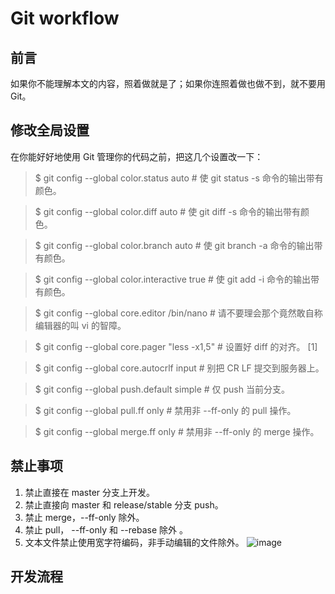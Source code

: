# Git workflow
## 前言
如果你不能理解本文的内容，照着做就是了；如果你连照着做也做不到，就不要用 Git。


## 修改全局设置
在你能好好地使用 Git 管理你的代码之前，把这几个设置改一下：


> $ git config --global color.status auto       # 使 git status -s 命令的输出带有颜色。

> $ git config --global color.diff auto             # 使 git diff -s 命令的输出带有颜色。

> $ git config --global color.branch auto           # 使 git branch -a 命令的输出带有颜色。

> $ git config --global color.interactive true      # 使 git add -i 命令的输出带有颜色。

> $ git config --global core.editor /bin/nano       # 请不要理会那个竟然敢自称编辑器的叫 vi 的智障。

> $ git config --global core.pager "less -x1,5"     # 设置好 diff 的对齐。 [1]

> $ git config --global core.autocrlf input         # 别把 CR LF 提交到服务器上。

> $ git config --global push.default simple         # 仅 push 当前分支。

> $ git config --global pull.ff only                # 禁用非 --ff-only 的 pull 操作。

> $ git config --global merge.ff only               # 禁用非 --ff-only 的 merge 操作。

## 禁止事项
1. 禁止直接在 master 分支上开发。  
2. 禁止直接向 master 和 release/stable 分支 push。  
3. 禁止 merge，--ff-only 除外。  
4. 禁止 pull， --ff-only 和 --rebase 除外  。  
5. 文本文件禁止使用宽字符编码，非手动编辑的文件除外。
![image](https://github.com/lhmouse/git-workflow-zh/raw/master/workflow.jpg)

## 开发流程